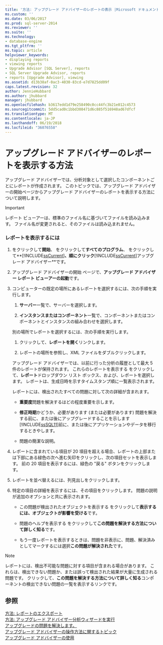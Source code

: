 ```yaml
---
title: '方法: アップグレード アドバイザーのレポートの表示 |Microsoft ドキュメント'
ms.custom: ''
ms.date: 03/06/2017
ms.prod: sql-server-2014
ms.reviewer: ''
ms.suite: ''
ms.technology:
- database-engine
ms.tgt_pltfrm: ''
ms.topic: article
helpviewer_keywords:
- displaying reports
- viewing reports
- Upgrade Advisor [SQL Server], reports
- SQL Server Upgrade Advisor, reports
- reports [Upgrade Advisor], viewing
ms.assetid: d13b38af-0ac3-4030-83cd-e7d7825dd09f
caps.latest.revision: 32
author: JennieHubbard
ms.author: jhubbard
manager: jhubbard
ms.openlocfilehash: b3617edd1d79e258490c0cc44fc3b21e012c4573
ms.sourcegitcommit: 5dd5cad0c1bbd308471d6c885f516948ad67dfcf
ms.translationtype: MT
ms.contentlocale: ja-JP
ms.lasthandoff: 06/19/2018
ms.locfileid: "36076558"
---
```

# <a name="how-to-view-an-upgrade-advisor-report"></a>アップグレード アドバイザーのレポートを表示する方法
  アップグレード アドバイザーでは、分析対象として選択したコンポーネントごとにレポートが作成されます。 このトピックでは、アップグレード アドバイザーの開始ページからアップグレード アドバイザーのレポートを表示する方法について説明します。  
  
> [!IMPORTANT]  
>  レポート ビューアーは、標準のファイル名に基づいてファイルを読み込みます。 ファイル名が変更されると、そのファイルは読み込まれません。  
  
### <a name="to-view-a-report"></a>レポートを表示するには  
  
1.  をクリックして**開始**、 をクリックして**すべてのプログラム**、 をクリックして**[!INCLUDE[ssCurrent](../../includes/sscurrent-md.md)]**、順にクリック**[!INCLUDE[ssCurrent](../../includes/sscurrent-md.md)]アップグレード アドバイザー**です。  
  
2.  アップグレード アドバイザーの開始 ページで、**アップグレード アドバイザー レポート ビューアーの起動**です。  
  
3.  コンピューターの既定の場所にあるレポートを選択するには、次の手順を実行します。  
  
    1.  **サーバー**一覧で、サーバーを選択します。  
  
    2.  **インスタンスまたはコンポーネント**一覧で、コンポーネントまたはコンポーネントとインスタンスの組み合わせを選択します。  
  
     別の場所でレポートを選択するには、次の手順を実行します。  
  
    1.  クリックして、**レポートを開く**リンクします。  
  
    2.  レポートの場所を参照し、XML ファイルをダブルクリックします。  
  
     アップグレード アドバイザーでは、以前に行った分析の履歴として最大 5 件のレポートが保持されます。 これらのレポートを表示する をクリックして、**レポート**ドロップダウン リスト ボックス、および、レポートを選択します。 レポートは、生成日時を示すタイムスタンプ順に一覧表示されます。  
  
     レポートには、検出されたすべての問題に対して次の詳細が含まれます。  
  
    -   **重要度**問題を解決するはどの程度重要を示します。  
  
    -   **修正時期**かどうか、必要があります (または必要があります) 問題を解決する前に、または後にアップグレードすることを示します[!INCLUDE[ssSQL11](../../includes/sssql11-md.md)]前に、または後にアプリケーションやデータを移行するときやします。  
  
    -   問題の簡潔な説明。  
  
4.  レポートに含まれている項目が 20 項目を超える場合、レポートの上部または下部にある緑色の次へ進む矢印をクリックし、次の項目セットを表示します。 前の 20 項目を表示するには、緑色の "戻る" ボタンをクリックします。  
  
5.  レポートを並べ替えるには、列見出しをクリックします。  
  
6.  特定の項目の詳細を表示するには、その項目をクリックします。 問題の説明が追加のオプションと共に表示されます。  
  
    -   この問題が検出されたオブジェクトを表示する をクリックして**表示するには、オブジェクトが影響を受ける**です。  
  
    -   問題のヘルプを表示する をクリックして**この問題を解決する方法について詳しく知る**です。  
  
    -   もう一度レポートを表示するときは、問題を非表示に、問題、解決済みとしてマークするには選択**この問題が解決された**です。  
  
> [!NOTE]  
>  レポートには、検出不可能な問題に対する項目が含まれる場合があります。 これらは、検出できない問題か、または誤って検出された結果が大量に生成される問題です。 クリックして、**この問題を解決する方法について詳しく知る**コンポーネントの検出できない問題の一覧を表示するリンクです。  
  
## <a name="see-also"></a>参照  
 [方法: レポートのエクスポート](../../../2014/sql-server/install/how-to-export-reports.md)   
 [方法: アップグレード アドバイザー分析ウィザードを実行](../../../2014/sql-server/install/how-to-run-the-upgrade-advisor-analysis-wizard.md)   
 [アップグレードの問題を解決します。](../../../2014/sql-server/install/resolving-upgrade-issues.md)   
 [アップグレード アドバイザーの操作方法に関するトピック](../../../2014/sql-server/install/upgrade-advisor-how-to-topics.md)   
 [アップグレード アドバイザーの使用](../../../2014/sql-server/install/working-with-upgrade-advisor.md)  
  
  